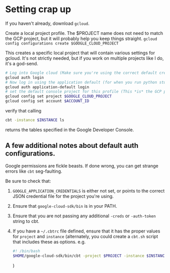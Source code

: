 # Setting crap up

If you haven't already, download `gcloud`.

Create a local project profile. The $PROJECT name does not need to match the
GCP project, but it will probably help you keep things straight.
`gcloud config configurations create $GOOGLE_CLOUD_PROJECT`

This creates a specific local project that will contain various settings for
gcloud. It's not strictly needed, but if you work on multiple projects like
I do, it's a god-send.

```bash
# Log into Google cloud (Make sure you're using the correct default credentials)
gcloud auth login
# Now log in using the application default (for when you run python stuff.)
gcloud auth application-default login
# set the default console project for this profile (This *is* the GCP project)
gcloud config set project $GOOGLE_CLOUD_PROJECT
gcloud config set account $ACCOUNT_ID
```

verify that calling

```bash
cbt -instance $INSTANCE ls
```

returns the tables specified in the Google Developer Console.

## A few additional notes about default auth configurations.

Google permissions are fickle beasts. If done wrong, you can get strange errors like `cbt` seg-faulting.

Be sure to check that:

1. `GOOGLE_APPLICATION_CREDENTIALS` is either not set, or points to the
   correct JSON credential file for the project you're using.
2. Ensure that `google-cloud-sdk/bin` is in your PATH.
3. Ensure that you are not passing any additional `-creds` or
   `-auth-token` string to cbt.
4. If you have a `~/.cbtrc` file defined, ensure that it has the proper
   values for `project` and `instance` (alternately, you could create a
   `cbt.sh` script that includes these as options. e.g.

   ```bash
   #! /bin/bash
   $HOME/google-cloud-sdk/bin/cbt -project $PROJECT -instance $INSTANCE $*
   ```

   )

